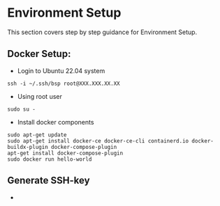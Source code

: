 # Environment Setup

This section covers step by step guidance for Environment Setup.

## Docker Setup:
- Login to Ubuntu 22.04 system
```shell script
ssh -i ~/.ssh/bsp root@XXX.XXX.XX.XX
```

- Using root user
```console
sudo su -
```

- Install docker components
```console
sudo apt-get update
sudo apt-get install docker-ce docker-ce-cli containerd.io docker-buildx-plugin docker-compose-plugin
apt-get install docker-compose-plugin
sudo docker run hello-world
```

## Generate SSH-key
- 